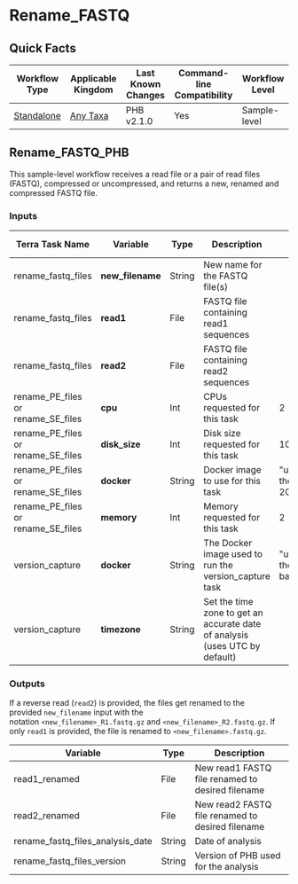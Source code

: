# Rename_FASTQ

## Quick Facts

| **Workflow Type** | **Applicable Kingdom** | **Last Known Changes** | **Command-line Compatibility** | **Workflow Level** |
|---|---|---|---|---|
| [Standalone](../../workflows_overview/workflows-type.md/#standalone) | [Any Taxa](../../workflows_overview/workflows-kingdom.md/#any-taxa) | PHB v2.1.0 | Yes | Sample-level |

## Rename_FASTQ_PHB

This sample-level workflow receives a read file or a pair of read files (FASTQ), compressed or uncompressed, and returns a new, renamed and compressed FASTQ file.

### Inputs

| **Terra Task Name** | **Variable** | **Type** | **Description** | **Default Value** | **Terra Status** |
|---|---|---|---|---|---|
| rename_fastq_files | **new_filename** | String | New name for the FASTQ file(s) | | Required |
| rename_fastq_files | **read1** | File | FASTQ file containing read1 sequences | | Required |
| rename_fastq_files | **read2** | File | FASTQ file containing read2 sequences | | Optional |
| rename_PE_files or rename_SE_files | **cpu** | Int | CPUs requested for this task | 2 | Optional |
| rename_PE_files or rename_SE_files | **disk_size** | Int | Disk size requested for this task | 100 | Optional |
| rename_PE_files or rename_SE_files | **docker** | String | Docker image to use for this task | "us-docker.pkg.dev/general-theiagen/ubuntu/ubuntu:jammy-20230816" | Optional |
| rename_PE_files or rename_SE_files | **memory** | Int | Memory requested for this task | 2 | Optional |
| version_capture | **docker** | String | The Docker image used to run the version_capture task | "us-docker.pkg.dev/general-theiagen/theiagen/alpine-plus-bash:3.20.0" | Optional |
| version_capture | **timezone** | String | Set the time zone to get an accurate date of analysis (uses UTC by default) |  | Optional |

### Outputs

If a reverse read (`read2`) is provided, the files get renamed to the provided `new_filename` input with the notation `<new_filename>_R1.fastq.gz` and `<new_filename>_R2.fastq.gz`. If only `read1` is provided, the file is renamed to `<new_filename>.fastq.gz`. 

| **Variable** | **Type** | **Description** |
|---|---|---|
| read1_renamed | File | New read1 FASTQ file renamed to desired filename |
| read2_renamed | File | New read2 FASTQ file renamed to desired filename |
| rename_fastq_files_analysis_date | String | Date of analysis |
| rename_fastq_files_version | String | Version of PHB used for the analysis |
